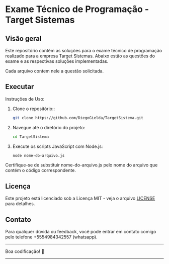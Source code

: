 # Exame Técnico de Programação - Target Sistemas

## Visão geral

Este repositório contém as soluções para o exame técnico de programação realizado para a empresa Target Sistemas. Abaixo estão as questões do exame e as respectivas soluções implementadas.

Cada arquivo contem nele a questão solicitada.

## Executar

Instruções de Uso:

1. Clone o repositório::
    ```bash
    git clone https://github.com/DiegoGielda/TargetSistema.git
    ```

2. Navegue até o diretório do projeto:
    ```bash
    cd TargetSistema
    ```

3. Execute os scripts JavaScript com Node.js:
    ```bash
    node nome-do-arquivo.js
    ```

Certifique-se de substituir nome-do-arquivo.js pelo nome do arquivo que contém o código correspondente. 

## Licença

Este projeto está licenciado sob a Licença MIT - veja o arquivo [LICENSE](LICENSE) para detalhes.

## Contato

Para qualquer dúvida ou feedback, você pode entrar em contato comigo pelo telefone +5554984342557 (whatsapp).

---

Boa codificação! 🚀

---
